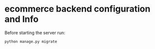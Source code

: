 # ecommerce backend configuration and Info

Before starting the server run:

```sh
python manage.py migrate
```
